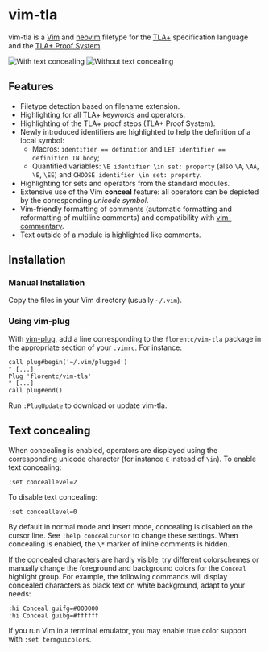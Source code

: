 # vim-tla

vim-tla is a [Vim](http://www.vim.org) and [neovim](https://neovim.io/) filetype for the [TLA+](http://research.microsoft.com/en-us/um/people/lamport/tla/tla.html) specification language and the [TLA+ Proof System](http://tla.msr-inria.inria.fr/tlaps/content/Home.html).

![With text concealing](https://framapic.org/l0kRuBT1yTEO/RYXd8f2u1Rsr.png) ![Without text concealing](https://framapic.org/r0yPjMEVwsee/bdDuauRIPd31.png)

## Features

* Filetype detection based on filename extension.
* Highlighting for all TLA+ keywords and operators.
* Highlighting of the TLA+ proof steps (TLA+ Proof System).
* Newly introduced identifiers are highlighted to help the definition of a local
  symbol:
    * Macros: `identifier == definition` and `LET identifier == definition IN
      body`;
    * Quantified variables: `\E identifier \in set: property` (also `\A`, `\AA`, `\E`,
      `\EE`) and `CHOOSE identifier \in set: property`.
* Highlighting for sets and operators from the standard modules.
* Extensive use of the Vim **conceal** feature: all operators can be depicted by the corresponding *unicode symbol*.
* Vim-friendly formatting of comments (automatic formatting and reformatting of multiline comments) and compatibility with [vim-commentary](https://github.com/tpope/vim-commentary).
* Text outside of a module is highlighted like comments.
    
## Installation

### Manual Installation

Copy the files in your Vim directory (usually `~/.vim`).

### Using vim-plug

With [vim-plug](https://github.com/junegunn/vim-plug), add a line corresponding to the `florentc/vim-tla` package in the appropriate section of your `.vimrc`. For instance:

    call plug#begin('~/.vim/plugged')
    " [...]
    Plug 'florentc/vim-tla'
    " [...]
    call plug#end()

Run `:PlugUpdate` to download or update vim-tla.

## Text concealing

When concealing is enabled, operators are displayed using the corresponding unicode character (for instance `∈` instead of `\in`). To enable text concealing:

    :set conceallevel=2

To disable text concealing:

    :set conceallevel=0

By default in normal mode and insert mode, concealing is disabled on the cursor line. See `:help concealcursor` to change these settings. When concealing is enabled, the `\*` marker of inline comments is hidden.

If the concealed characters are hardly visible, try different colorschemes or manually change the foreground and background colors for the `Conceal` highlight group. For example, the following commands will display concealed characters as black text on white background, adapt to your needs:

    :hi Conceal guifg=#000000
    :hi Conceal guibg=#ffffff

If you run Vim in a terminal emulator, you may enable true color support with `:set termguicolors`.
